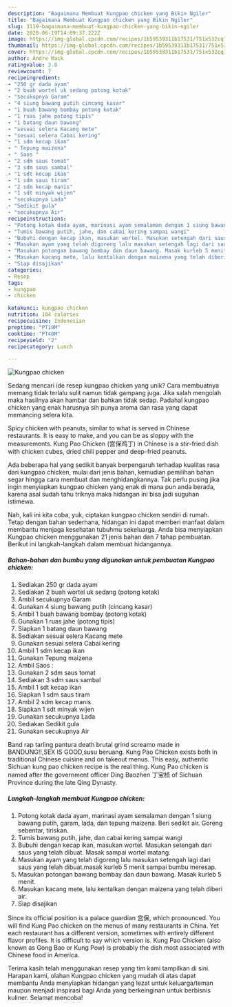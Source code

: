 ```yaml
---
description: "Bagaimana Membuat Kungpao chicken yang Bikin Ngiler"
title: "Bagaimana Membuat Kungpao chicken yang Bikin Ngiler"
slug: 3119-bagaimana-membuat-kungpao-chicken-yang-bikin-ngiler
date: 2020-06-19T14:09:37.222Z
image: https://img-global.cpcdn.com/recipes/1b59539311b17531/751x532cq70/kungpao-chicken-foto-resep-utama.jpg
thumbnail: https://img-global.cpcdn.com/recipes/1b59539311b17531/751x532cq70/kungpao-chicken-foto-resep-utama.jpg
cover: https://img-global.cpcdn.com/recipes/1b59539311b17531/751x532cq70/kungpao-chicken-foto-resep-utama.jpg
author: Andre Mack
ratingvalue: 3.8
reviewcount: 7
recipeingredient:
- "250 gr dada ayam"
- "2 buah wortel uk sedang potong kotak"
- "secukupnya Garam"
- "4 siung bawang putih cincang kasar"
- "1 buah bawang bombay potong kotak"
- "1 ruas jahe potong tipis"
- "1 batang daun bawang"
- "sesuai selera Kacang mete"
- "sesuai selera Cabai kering"
- "1 sdm kecap ikan"
- " Tepung maizena"
- " Saos "
- "2 sdm saus tomat"
- "3 sdm saus sambal"
- "1 sdt kecap ikan"
- "1 sdm saus tiram"
- "2 sdm kecap manis"
- "1 sdt minyak wijen"
- "secukupnya Lada"
- "Sedikit gula"
- "secukupnya Air"
recipeinstructions:
- "Potong kotak dada ayam, marinasi ayam semalaman dengan 1 siung bawang putih, garam, lada, dan tepung maizena. Beri sedikit air. Goreng sebentar, tiriskan."
- "Tumis bawang putih, jahe, dan cabai kering sampai wangi"
- "Bubuhi dengan kecap ikan, masukan wortel. Masukan setengah dari saus yang telah dibuat. Masak sampai wortel matang."
- "Masukan ayam yang telah digoreng lalu masukan setengah lagi dari saus yang telah dibuat.masak kurleb 5 menit sampai bumbu meresap."
- "Masukan potongan bawang bombay dan daun bawang. Masak kurleb 5 menit."
- "Masukan kacang mete, lalu kentalkan dengan maizena yang telah diberi air."
- "Siap disajikan"
categories:
- Resep
tags:
- kungpao
- chicken

katakunci: kungpao chicken 
nutrition: 184 calories
recipecuisine: Indonesian
preptime: "PT19M"
cooktime: "PT40M"
recipeyield: "2"
recipecategory: Lunch

---
```



![Kungpao chicken](https://img-global.cpcdn.com/recipes/1b59539311b17531/751x532cq70/kungpao-chicken-foto-resep-utama.jpg)

Sedang mencari ide resep kungpao chicken yang unik? Cara membuatnya memang tidak terlalu sulit namun tidak gampang juga. Jika salah mengolah maka hasilnya akan hambar dan bahkan tidak sedap. Padahal kungpao chicken yang enak harusnya sih punya aroma dan rasa yang dapat memancing selera kita.

Spicy chicken with peanuts, similar to what is served in Chinese restaurants. It is easy to make, and you can be as sloppy with the measurements. Kung Pao Chicken (宫保鸡丁) in Chinese is a stir-fried dish with chicken cubes, dried chili pepper and deep-fried peanuts.

Ada beberapa hal yang sedikit banyak berpengaruh terhadap kualitas rasa dari kungpao chicken, mulai dari jenis bahan, kemudian pemilihan bahan segar hingga cara membuat dan menghidangkannya. Tak perlu pusing jika ingin menyiapkan kungpao chicken yang enak di mana pun anda berada, karena asal sudah tahu triknya maka hidangan ini bisa jadi suguhan istimewa.


Nah, kali ini kita coba, yuk, ciptakan kungpao chicken sendiri di rumah. Tetap dengan bahan sederhana, hidangan ini dapat memberi manfaat dalam membantu menjaga kesehatan tubuhmu sekeluarga. Anda bisa menyiapkan Kungpao chicken menggunakan 21 jenis bahan dan 7 tahap pembuatan. Berikut ini langkah-langkah dalam membuat hidangannya.

<!--inarticleads1-->

##### Bahan-bahan dan bumbu yang digunakan untuk pembuatan Kungpao chicken:

1. Sediakan 250 gr dada ayam
1. Sediakan 2 buah wortel uk sedang (potong kotak)
1. Ambil secukupnya Garam
1. Gunakan 4 siung bawang putih (cincang kasar)
1. Ambil 1 buah bawang bombay (potong kotak)
1. Gunakan 1 ruas jahe (potong tipis)
1. Siapkan 1 batang daun bawang
1. Sediakan sesuai selera Kacang mete
1. Gunakan sesuai selera Cabai kering
1. Ambil 1 sdm kecap ikan
1. Gunakan  Tepung maizena
1. Ambil  Saos :
1. Gunakan 2 sdm saus tomat
1. Sediakan 3 sdm saus sambal
1. Ambil 1 sdt kecap ikan
1. Siapkan 1 sdm saus tiram
1. Ambil 2 sdm kecap manis
1. Siapkan 1 sdt minyak wijen
1. Gunakan secukupnya Lada
1. Sediakan Sedikit gula
1. Gunakan secukupnya Air


Band rap tarling pantura death brutal grind screamo made in BANDUNG!!,SEX IS GOOD,susu beruang. Kung Pao Chicken exists both in traditional Chinese cuisine and on takeout menus. This easy, authentic Sichuan kung pao chicken recipe is the real thing. Kung Pao chicken is named after the government officer Ding Baozhen 丁宝桢 of Sichuan Province during the late Qing Dynasty. 

<!--inarticleads2-->

##### Langkah-langkah membuat Kungpao chicken:

1. Potong kotak dada ayam, marinasi ayam semalaman dengan 1 siung bawang putih, garam, lada, dan tepung maizena. Beri sedikit air. Goreng sebentar, tiriskan.
1. Tumis bawang putih, jahe, dan cabai kering sampai wangi
1. Bubuhi dengan kecap ikan, masukan wortel. Masukan setengah dari saus yang telah dibuat. Masak sampai wortel matang.
1. Masukan ayam yang telah digoreng lalu masukan setengah lagi dari saus yang telah dibuat.masak kurleb 5 menit sampai bumbu meresap.
1. Masukan potongan bawang bombay dan daun bawang. Masak kurleb 5 menit.
1. Masukan kacang mete, lalu kentalkan dengan maizena yang telah diberi air.
1. Siap disajikan


Since its official position is a palace guardian 宫保, which pronounced. You will find Kung Pao chicken on the menus of many restaurants in China. Yet each restaurant has a different version, sometimes with entirely different flavor profiles. It is difficult to say which version is. Kung Pao Chicken (also known as Gong Bao or Kung Pow) is probably the dish most associated with Chinese food in America. 

Terima kasih telah menggunakan resep yang tim kami tampilkan di sini. Harapan kami, olahan Kungpao chicken yang mudah di atas dapat membantu Anda menyiapkan hidangan yang lezat untuk keluarga/teman maupun menjadi inspirasi bagi Anda yang berkeinginan untuk berbisnis kuliner. Selamat mencoba!
